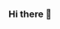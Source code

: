 ### Hi there 👋

<!--
**h581296/h581296** is a ✨ _special_ ✨ repository because its `README.md` (this file) appears on your GitHub profile.

Here are some ideas to get you started:

- 🔭 I’m currently working on a Family Guy wrestling simulator written in Java!
- ⚡ Fun fact: I can make pizza.
- 🍺 Drunk coding, not driving
-->
